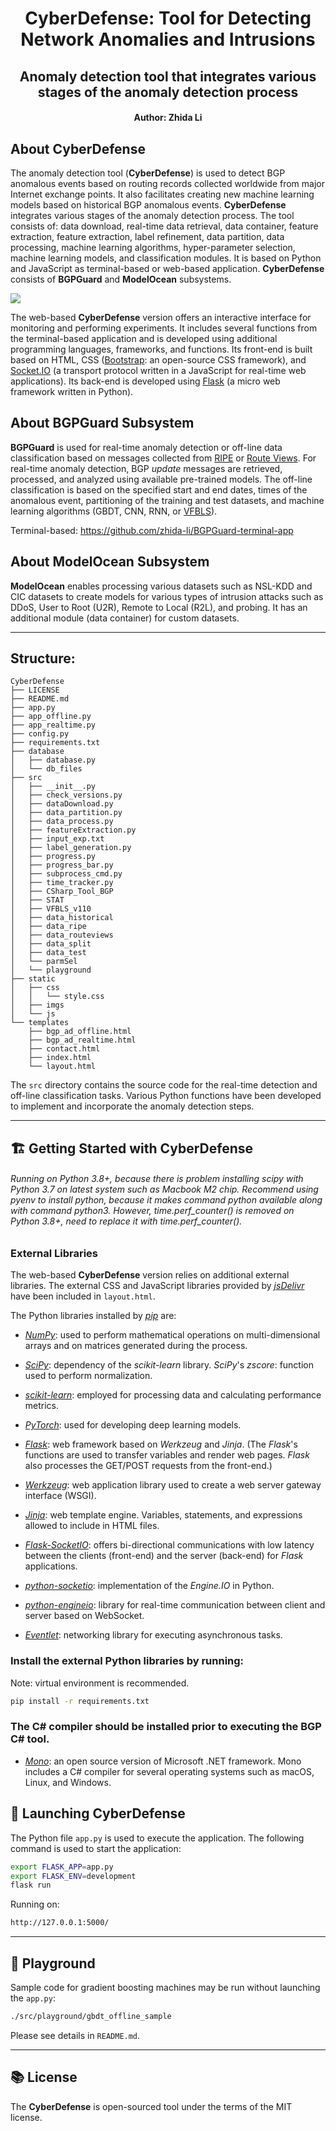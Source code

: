 <!-- <p align="center">
  <img width="50%" src="./static/imgs/cyberDefense_logo.png" alt="CyberDefense logo">
</p> -->

<h1 align="center">
  CyberDefense: Tool for Detecting Network Anomalies and Intrusions
</h1>

<h2 align="center">
  Anomaly detection tool that integrates various stages of the anomaly detection process
</h2>

<h4 align="center">
  Author: Zhida Li
</h4>

## About CyberDefense
The anomaly detection tool (**CyberDefense**) is used to detect BGP anomalous events based on routing records collected worldwide from major Internet exchange points. It also facilitates creating new machine learning models based on historical BGP anomalous events. **CyberDefense** integrates various stages of the anomaly detection process. The tool consists of: data download, real-time data retrieval, data container, feature extraction, feature extraction, label refinement, data partition, data processing, machine learning algorithms, hyper-parameter selection, machine learning models, and classification modules. It is based on Python and JavaScript as terminal-based or web-based application.
**CyberDefense** consists of **BGPGuard** and **ModelOcean** subsystems.

![](./static/imgs/cyberDefense.png)

The web-based **CyberDefense** version offers an interactive interface for monitoring and performing experiments. It includes several functions from the terminal-based application and is developed using additional programming languages, frameworks, and functions. 
Its front-end is built based on HTML, CSS ([Bootstrap](https://getbootstrap.com): an open-source CSS framework), and [Socket.IO](https://socket.io) (a transport protocol written in a JavaScript for real-time web applications). Its back-end is developed using [Flask](https://flask.palletsprojects.com/en/2.0.x) (a micro web framework written in Python).

## About BGPGuard Subsystem
**BGPGuard** is used for real-time anomaly detection or off-line data classification 
based on messages collected from [RIPE](https://www.ripe.net/analyse) or [Route Views](http://www.routeviews.org).
For real-time anomaly detection, BGP _update_ messages are retrieved, processed, and analyzed using available pre-trained models. 
The off-line classification is based on the specified start and end dates, times of 
the anomalous event, partitioning of the training and test datasets, and 
machine learning algorithms (GBDT, CNN, RNN, or [VFBLS](https://ieeexplore.ieee.org/document/9430511)).

Terminal-based: https://github.com/zhida-li/BGPGuard-terminal-app

## About ModelOcean Subsystem
**ModelOcean** enables processing various datasets such as NSL-KDD and CIC datasets to create models for various types of intrusion attacks such as DDoS, User to Root (U2R), Remote to Local (R2L), and probing. It has an additional module (data container) for custom datasets.

---

## Structure:

``` 
CyberDefense
├── LICENSE
├── README.md
├── app.py
├── app_offline.py
├── app_realtime.py
├── config.py
├── requirements.txt
├── database
│   ├── database.py
│   └── db_files
├── src
│   ├── __init__.py
│   ├── check_versions.py
│   ├── dataDownload.py
│   ├── data_partition.py
│   ├── data_process.py
│   ├── featureExtraction.py
│   ├── input_exp.txt
│   ├── label_generation.py
│   ├── progress.py
│   ├── progress_bar.py
│   ├── subprocess_cmd.py
│   ├── time_tracker.py
│   ├── CSharp_Tool_BGP
│   ├── STAT
│   ├── VFBLS_v110
│   ├── data_historical
│   ├── data_ripe
│   ├── data_routeviews
│   ├── data_split
│   ├── data_test
│   └── parmSel
│   └── playground
├── static
│   ├── css
│   │   └── style.css
│   ├── imgs
│   └── js
└── templates
    ├── bgp_ad_offline.html
    ├── bgp_ad_realtime.html
    ├── contact.html
    ├── index.html
    └── layout.html
```
The `src` directory contains the source code for the real-time detection and off-line classification tasks.
Various Python functions have been developed to implement and incorporate the anomaly detection steps.

---

## 🏗️ Getting Started with CyberDefense
###### Running on Python 3.8+, because there is problem installing scipy with Python 3.7 on latest system such as Macbook M2 chip. Recommend using pyenv to install python, because it makes command python available along with command python3. However, time.perf_counter() is removed on Python 3.8+, need to replace it with time.perf_counter().

### External Libraries
The web-based **CyberDefense** version relies on additional external libraries. 
The external CSS and JavaScript libraries provided by [_jsDelivr_](https://www.jsdelivr.com) have been 
included in `layout.html`.

The Python libraries installed by [_pip_](https://pip.pypa.io/en/stable/) are:
- [_NumPy_](https://numpy.org): used to perform mathematical operations 
on multi-dimensional arrays and on matrices generated during the process.
- [_SciPy_](https://scipy.org): dependency of the _scikit-learn_ library. 
_SciPy_'s _zscore_: function used to perform normalization.
- [_scikit-learn_](https://scikit-learn.org/stable): employed for processing data and calculating performance metrics.
- [_PyTorch_](https://pytorch.org): used for developing deep learning models.

- [_Flask_](https://flask.palletsprojects.com/en/2.0.x): web framework based on _Werkzeug_
and _Jinja_.
(The _Flask_'s functions are used to transfer variables and render web pages. 
_Flask_ also processes the GET/POST requests from the front-end.)
- [_Werkzeug_](https://werkzeug.palletsprojects.com/en/2.0.x): web application library used to 
create a web server gateway interface (WSGI).
- [_Jinja_](https://jinja.palletsprojects.com/en/3.0.x): web template engine. Variables, statements, 
and expressions allowed to include in HTML files. 
- [_Flask-SocketIO_](https://flask-socketio.readthedocs.io/en/latest): offers bi-directional communications 
with low latency between the clients (front-end) and the server (back-end) for _Flask_ applications.
- [_python-socketio_](https://python-socketio.readthedocs.io/en/latest): implementation of the _Engine.IO_ in Python. 
- [_python-engineio_](https://github.com/miguelgrinberg/python-engineio): library for real-time communication 
between client and server based on WebSocket. 
- [_Eventlet_](https://eventlet.net): networking library for executing asynchronous tasks.

### Install the external Python libraries by running:
Note: virtual environment is recommended.
```bash
pip install -r requirements.txt
```

### The C# compiler should be installed prior to executing the BGP C# tool.
- [_Mono_](https://www.mono-project.com): an open source version of Microsoft .NET framework. 
Mono includes a C# compiler for several operating systems 
such as macOS, Linux, and Windows.

## 🚀 Launching CyberDefense
The Python file `app.py` is used to execute the application.
The following command is used to start the application:

```bash
export FLASK_APP=app.py
export FLASK_ENV=development
flask run
```

Running on:
```bash
http://127.0.0.1:5000/
```

---
## 🎡 Playground
Sample code for gradient boosting machines may be run without launching the `app.py`:
```bash
./src/playground/gbdt_offline_sample
```
Please see details in `README.md`.

---
## 📚 License
The **CyberDefense** is open-sourced tool under the terms of the MIT license.
